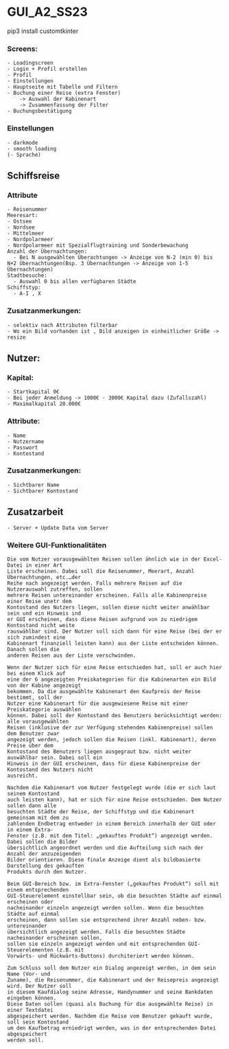 # GUI_A2_SS23

pip3 install customtkinter

### Screens:
    - Loadingscreen
    - Login + Profil erstellen
    - Profil
    - Einstellungen
    - Hauptseite mit Tabelle und Filtern
    - Buchung einer Reise (extra Fenster)
        -> Auswahl der Kabinenart
        -> Zusammenfassung der Filter
    - Buchungsbestätigung

### Einstellungen
    - darkmode
    - smooth loading
    (- Sprache)

## Schiffsreise
### Attribute
    - Reisenummer
    Meeresart:
    - Ostsee
    - Nordsee
    - Mittelmeer
    - Nordpolarmeer
    - Nordpolarmeer mit Spezialflugtraining und Sonderbewachung
    Anzahl der Übernachtungen:
      - Bei N ausgewählten Überachtungen -> Anzeige von N-2 (min 0) bis N+2 Übernachtungen(Bsp. 3 Übernachtungen -> Anzeige von 1-5 Übernachtungen)
    Stadtbesuche:
      - Auswahl 0 bis allen verfügbaren Städte
    Schiffstyp:
      - A-I , X
### Zusatzanmerkungen:
    - selektiv nach Attributen filterbar
    - Wo ein Bild vorhanden ist , Bild anzeigen in einheitlicher Größe -> resize

## Nutzer:
### Kapital:
    - Startkapital 0€
    - Bei jeder Anmeldung -> 1000€ - 3000€ Kapital dazu (Zufallszahl)
    - Maximalkapital 20.000€
### Attribute:
    - Name
    - Nutzername
    - Passwort
    - Kontostand
### Zusatzanmerkungen:
    - Sichtbarer Name
    - Sichtbarer Kontostand

## Zusatzarbeit
    - Server + Update Data vom Server

### Weitere GUI-Funktionalitäten
    Die vom Nutzer vorausgewählten Reisen sollen ähnlich wie in der Excel-Datei in einer Art
    Liste erscheinen. Dabei soll die Reisenummer, Meerart, Anzahl Übernachtungen, etc.…der
    Reihe nach angezeigt werden. Falls mehrere Reisen auf die Nutzerauswahl zutreffen, sollen
    mehrere Reisen untereinander erscheinen. Falls alle Kabinenpreise einer Reise unetr dem
    Kontostand des Nutzers liegen, sollen diese nicht weiter anwählbar sein und ein Hinweis ind
    er GUI erscheinen, dass diese Reisen aufgrund von zu niedrigem Kontostand nicht weite
    rauswählbar sind. Der Nutzer soll sich dann für eine Reise (bei der er sich zumindest eine
    Kabinenart finanziell leisten kann) aus der Liste entscheiden können. Danach sollen die
    anderen Reisen aus der Liste verschwinden.

    Wenn der Nutzer sich für eine Reise entschieden hat, soll er auch hier bei einem Klick auf
    eine der 6 angezeigten Preiskategorien für die Kabinenarten ein Bild von der Kabine angezeigt
    bekommen. Da die ausgewählte Kabinenart den Kaufpreis der Reise bestimmt, soll der
    Nutzer eine Kabinenart für die ausgewiesene Reise mit einer Preiskategorie auswählen
    können. Dabei soll der Kontostand des Benutzers berücksichtigt werden: alle vorausgewählten
    Reisen (inklusive der zur Verfügung stehenden Kabinenpreise) sollen dem Benutzer zwar
    angezeigt werden, jedoch sollen die Reisen (inkl. Kabinenart), deren Preise über dem
    Kontostand des Benutzers liegen ausgegraut bzw. nicht weiter auswählbar sein. Dabei soll ein
    Hinweis in der GUI erscheinen, dass für diese Kabinenpreise der Kontostand des Nutzers nicht
    ausreicht.

    Nachdem die Kabinenart vom Nutzer festgelegt wurde (die er sich laut seinem Kontostand
    auch leisten kann), hat er sich für eine Reise entschieden. Dem Nutzer sollen dann alle
    besuchten Städte der Reise, der Schiffstyp und die Kabinenart gemeinsam mit dem zu
    zahlenden Endbetrag entweder in einem Bereich innerhalb der GUI oder in einem Extra-
    Fenster (z.B. mit dem Titel: „gekauftes Produkt“) angezeigt werden. Dabei sollen die Bilder
    übersichtlich angeordnet werden und die Aufteilung sich nach der Anzahl der anzuzeigenden
    Bilder orientieren. Diese finale Anzeige dient als bildbasierte Darstellung des gekauften
    Produkts durch den Nutzer.

    Beim GUI-Bereich bzw. im Extra-Fenster („gekauftes Produkt“) soll mit einem entsprechenden
    GUI-Steuerelement einstellbar sein, ob die besuchten Städte auf einmal erscheinen oder
    nacheinander einzeln angezeigt werden sollen. Wenn die besuchten Städte auf einmal
    erscheinen, dann sollen sie entsprechend ihrer Anzahl neben- bzw. untereinander
    übersichtlich angezeigt werden. Falls die besuchten Städte nacheinander erscheinen sollen,
    sollen sie einzeln angezeigt werden und mit entsprechenden GUI-Steuerelementen (z.B. mit
    Vorwärts- und Rückwärts-Buttons) durchiteriert werden können.

    Zum Schluss soll dem Nutzer ein Dialog angezeigt werden, in dem sein Name (Vor- und
    Zuname), die Reisenummer, die Kabinenart und der Reisepreis angezeigt wird. Der Nutzer soll
    in diesem Kaufdialog seine Adresse, Handynummer und seine Bankdaten eingeben können.
    Diese Daten sollen (quasi als Buchung für die ausgewählte Reise) in einer Textdatei
    abgespeichert werden. Nachdem die Reise vom Benutzer gekauft wurde, soll sein Kontostand
    um den Kaufbetrag erniedrigt werden, was in der entsprechenden Datei abgespeichert
    werden soll.
